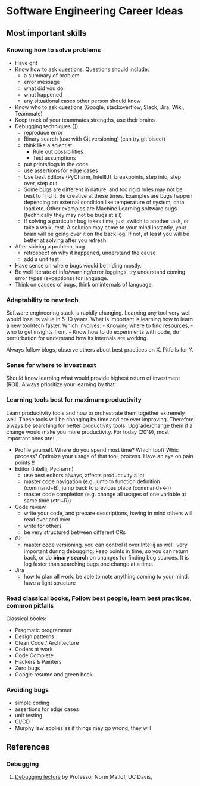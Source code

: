 # Software Engineering Career Ideas


## Most important skills

### Knowing how to solve problems
- Have grit
- Know how to ask questions. Questions should include:
    - a summary of problem
    - error message
    - what did you do
    - what happened
    - any situational cases other person should know
- Know who to ask questions (Google, stackoverflow, Slack, Jira, Wiki, Teammate)
- Keep track of your teammates strengths, use their brains
- Debugging techniques ([1](https://courses.cs.washington.edu/courses/cse331/17wi/lec15/lec15-debugging-4up.pdf))
  - reproduce error
  - Binary search (use with Git versioning) (can try git bisect)
  - think like a scientist
     - Rule out possibilities
     - Test assumptions
  - put prints/logs in the code
  - use assertions for edge cases
  - Use best Editors (PyCharm, IntellIJ): breakpoints, step into, step over, step out
  - Some bugs are different in nature, and too rigid rules may not be best to find it. Be creative at these times. Examples are bugs happen depending on external condition like temperature of system, data load etc. Other examples are Machine Learning software bugs (technically they may not be bugs at all)
  - If solving a particular bug takes time, just switch to another task, or take a walk, rest. A solution may come to your mind instantly, your brain will be going over it on the back log. If not, at least you will be better at solving after you refresh.
- After solving a problem, bug
  - retrospect on why it happened, understand the cause
  - add a unit test
- Have sense on where bugs would be hiding mostly.
- Be well literate of info/warning/error loggings. try understand coming error types (exceptions) for language.
- Think on causes of bugs, think on internals of language.


### Adaptability to new tech
Software engineering stack is rapidly changing. Learning any tool very well would lose its value in 5-10 years. What is important is learning how to learn a new tool/tech faster. Which involves:
    - Knowing where to find resources, 
    - who to get insights from. 
    - Know how to do experiments with code, do perturbation for understand how its internals are working.
    
 Always follow blogs, observe others about best practices on X. Pitfalls for Y.
    
### Sense for where to invest next
Should know learning what would provide highest return of investment (ROI). Always prioritize your learning by that.

### Learning tools best for maximum productivity
Learn productivity tools and how to orchestrate them together extremely well. These tools will be changing by time and are ever improving. Therefore always be searching for better productivity tools. Upgrade/change them if a change would make you more productivity. For today (2019), most important ones are:
 - Profile yourself. Where do you spend most time? Which tool? Whic process? Optimize your usage of that tool, process. Have an eye on pain points !!
 - Editor (Intellij, Pycharm)
    - use best editors always, affects productivity a lot
    - master code navigation (e.g. jump to function definition (command+B), jump back to previous place (command+<-))
    - master code completion (e.g. change all usages of one variable at same time (ctrl+R))
 - Code review
    - write your code, and prepare descriptions, having in mind others will read over and over
    - write for others
    - be very structured between different CRs
 - Git
    - master code versioning. you can control it over Intellij as well. very important during debugging. keep points in time, so you can return back, or do **binary search** on changes for finding bug sources. It is log faster than searching bugs one change at a time.
 - Jira
    - how to plan all work. be able to note anything coming to your mind. have a light structure
    
### Read classical books, Follow best people, learn best practices, common pitfalls
Classical books:
 - Pragmatic programmer
 - Design patterns
 - Clean Code / Architecture
 - Coders at work
 - Code Complete
 - Hackers & Painters
 - Zero bugs
 - Google resume and green book
 
 
### Avoiding bugs
 - simple coding
 - assertions for edge cases
 - unit testing
 - CI/CD
 - Murphy law applies as if things may go wrong, they will

    
 ## References
 ### Debugging
 1. [Debugging lecture](https://courses.cs.washington.edu/courses/cse331/17wi/lec15/lec15-debugging-4up.pdf) by Professor Norm Matlof, UC Davis, 
  
 
